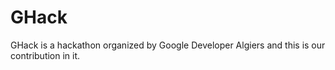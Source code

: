 # GHack
GHack is a hackathon organized by Google Developer Algiers and this is our contribution in it. 

